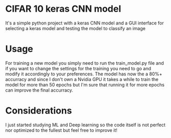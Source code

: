 # CIFAR 10 keras CNN model
 It's a simple python project with a keras CNN model and a GUI interface for selecting a keras model and testing the model to classify an image

# Usage
 For training a new model you simply need to run the train_model.py file and if you want to change the settings for the training you need to go and modify it accordingly to your preferences. The model has now the a 80%+ accurracy and since I don't own a Nvidia GPU it takes a while to train the model for more than 50 epochs but I'm sure that running it for more epochs can improve the final accurracy.

# Considerations
 I just started studying ML and Deep learning so the code itself is not perfect nor optimized to the fullest but feel free to improve it!
